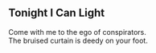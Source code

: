 Tonight I Can Light
-------------------
Come with me to the ego of conspirators.  
The bruised curtain is deedy on your foot.  
